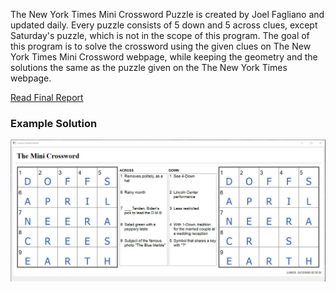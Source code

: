 The New York Times Mini Crossword Puzzle is created by Joel Fagliano and updated daily. Every puzzle consists of 5 down and 5 across clues, except Saturday's puzzle, which is not in the scope of this program. The goal of this program is to solve the crossword using the given clues on The New York Times Mini Crossword webpage, while keeping the geometry and the solutions the same as the puzzle given on the The New York Times webpage.

[Read Final Report](https://github.com/malialtunsoy/CrosswordSolver/blob/main/report/CS461%20-%20Term%20Project%20Report.pdf)

### Example Solution

![alt text](https://github.com/malialtunsoy/CrosswordSolver/blob/main/report/example_ss.png "ss")